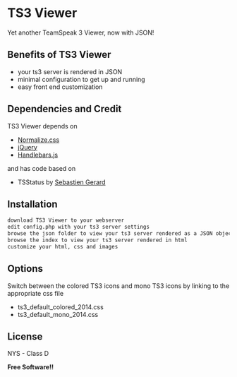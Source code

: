 TS3 Viewer
=========
Yet another TeamSpeak 3 Viewer, now with JSON!

Benefits of TS3 Viewer
-----------
* your ts3 server is rendered in JSON
* minimal configuration to get up and running
* easy front end customization

Dependencies and Credit
-----------
TS3 Viewer depends on
* [Normalize.css]
* [jQuery]
* [Handlebars.js]

and has code based on 
* TSStatus by [Sebastien Gerard]

Installation
--------------
```sh
download TS3 Viewer to your webserver
edit config.php with your ts3 server settings
browse the json folder to view your ts3 server rendered as a JSON object
browse the index to view your ts3 server rendered in html
customize your html, css and images
```
Options
--------------
Switch between the colored TS3 icons and mono TS3 icons by linking to the appropriate css file
* ts3_default_colored_2014.css
* ts3_default_mono_2014.css

License
----

NYS - Class D

**Free Software!!**

[Normalize.css]:http://necolas.github.io/normalize.css
[Sebastien Gerard]:http://tsstatus.sebastien.me
[Handlebars.js]:http://handlebarsjs.com
[jQuery]:http://jquery.com